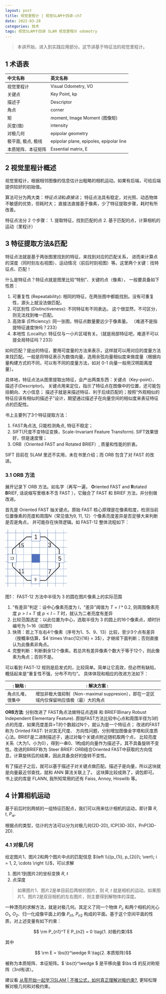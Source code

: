 ```yaml
---
layout: post
title: 视觉里程计 | 视觉SLAM十四讲-ch7
date: 2022-03-28
categories: 技术 
tags: 视觉SLAM十四讲 SLAM 视觉里程计 odomotry
---
```

> 本讲开始，进入到实践应用部分。这节讲基于特征法的视觉里程计。

## 1 术语表

| 中文名称 | 英文名称                                              |
| :------- | :---------------------------------------------------- |
| 视觉里程计 | Visual Odometry, VO                                  |
| 关键点    | Key Point, kp |
| 描述子    | Descriptor |
| 角点      | corner |
| 矩       | moment, Image Moment (图像矩) |
| 灰度(值)  | intensity |
| 对极几何 | epipolar geometry                              |
| 极平面, 极点, 极线 | epipolar plane, epipoles, epipolar line       |                        |
| 本质矩阵、本征矩阵 | Essential matrix, $\boldsymbol{\mathrm{E}}$ |

## 2 视觉里程计概述

视觉里程计，根据相邻图像的信息估计出粗略的相机运动。如果有后端，可给后端提供较好的初始值。

算法可分为两大类：*特征点法*和*直接法*； 特征点法具有稳定，对光照、动态物体不敏感的优势，但耗时大；
直接法直接基于像素，少了特征提取步骤，耗时有所改善。

特征点法分 2 个步骤： 1. 提取特征，找到匹配的点 2. 基于匹配的点，计算相机的运动（里程计） 

## 3 特征提取方法&匹配

特征点法就是基于两张图里找到的特征，来找到对应的匹配关系，
进而来计算点的深度（同时刻左右视图）、运动情况（前后时刻视图）等。这里两个关键：找特征点、匹配！

什么是特征点？特征点就是图里比较“特别”、关键的点（像素）， 一般要具备如下性质：

1. 可重复性 (Repeatability): 相同的特征，在两张图中都能找到。没有可重复性，源头上就没法做匹配。
2. 可区别性 (Distinctiveness): 不同特征有不同表达。 这个很显然，不可区分，则无法找到唯一匹配。
3. 高效率 (Efficiency): 同一张图，特征点数量要远少于像素量。 （难道不是指提特征速度快吗？233）
4. 本地性 (Locality): 特征仅与一小片区域有关。（就是局部特征吧，难道不可以提全局特征吗？233）

如何匹配？提出的特征，要用可度量的方法来表示，这样就可以用对应的度量方法来找匹配。一般是将特征表示为数值向量，选用余弦向量相似度来做度量（根据向量构建方式的不同，可以有不同的度量方法，如对 0-1 向量一般用汉明距离度量）。

具体地，特征点法从图里提取出特征，会产出两类东西：关键点（Key-point）、描述子(Descriptor)。
关键点用来定位，指示了特征点在图像中的位置，还可能包括朝向、大小信息；
描述子就是来描述特征、利于后续匹配的；按照“外观相似的特征应该有相似的描述子”设计，期望通过描述子在向量空间的相似度来表征特征点的匹配性。

书上主要列了3个特征提取方法：

1. FAST角点法, 只能检测角点, 特征不稳定；
2. SIFT(尺度不变特征变换，Scale-Invariant Feature Transform). SIFT效果很好，但是速度慢；
3. ORB（Oriented FAST and Rotated BRIEF）, 质量和性能的折衷。

SIFT 目前在 SLAM 里还不实用，未在书里介绍；而 ORB 包含了对 FAST 的改进。

### 3.1 ORB 方法

展开记录下 ORB 方法。如名字（再写一遍， **O**riented FAST and **R**otated **B**RIEF, 话说缩写里根本不含 FAST ），它融合了 FAST 和 BRIEF 方法，并分别做改进。

首先是 Oriented FAST 抽关键点。原始 FAST 核心原理是在像素粒度，检测当前位置像素的亮度和周围N（常见值为9, 11, 12）个像素亮度差异是否足够大来判断是否是角点，
并可能存在快筛逻辑。如 FAST-12 整体流程如下：

<div class="post-image">
  <img src="/assets/posts/vslam/14-ch7/fast-12-r3-circle.webp" alt="fast-12 radius-3 circle range"
      width="200px">
  <p>图1： FAST-12 方法中半径为 3 的圆在图片像素上的实际范围</p>
</div>

1. “有差异”判定：设中心像素亮度为 $I$，“差异”阈值为 $T = I * 0.2$, 则周围像素亮度 $p > I + T$ 或 $p < I - T$ 时，就认为二者亮度有差异
2. 比较范围选定：以此位置为中心，选取半径为 3 的圆上的16个像素点，顺时针编号为 1~16（如图1）
3. 快筛：若上下左右4个像素（序号为1、5、9、13）比较，至少3个点有差异（按概率估算，$4 \times \frac{12}{16} = 3$），才继续下面判断；否则直接认为此像素非角点。
4. 完整判断：判断剩余12个像素。若总共有差异像素个数大于等于12个，则此像素为角点；否则不是。

可以看到 FAST-12 规则是启发式的，比较简单。简单让它高效，但必然有缺陷，概括起来是“重复性不强，分布不均匀”。
具体体现和相应的改进方法如下：

|: 缺陷 :|: 解决方案 :|
|------|---------|
| 角点扎堆，很集中 | 增加非极大值抑制（Non-maximal suppresion），即在一定区域内仅保留响应值极（最）大的角点 |


**ORB方法**: 分别改进了 FAST角点法做特征点选择 和 BRIEF(Binary Robust Independent Elementary 
Feature). 原始FAST方法比较中心点和周围半径为3的点的亮度，如果亮度差异>T的个数超过N个，就认为是一个特征点；
改进的FAST称为 Orinted FAST: 针对其无尺度、
方向性问题，分别增加图像金字塔和灰度质心法。BRIEF是二进制描述子，通过对每个关键点附近随机取两个点，
比较亮度关系（大为1，小为0），得到一串0、1构成的向量作为描述子。其不具备旋转不变性。改进的BRIEF称为
Steer BRIEF: ORB结合Oriented FAST中获取的方向信息，计算旋转后的结果，因此具备良好的旋转不变性。

有了描述子之后，就可以基于描述子对关键点做匹配。描述子是向量，所以这块就是向量最近邻查找，就和 ANN 算法关联上了。
这块算比较成熟了，调包即可。书上说的库是 FLANN, 我所知常用的还有 Faiss, Annoy, Hnswlib 等。

## 4 计算相机运动

基于前后时刻两帧的一组特征匹配点，我们可以用来估计相机的运动，即计算 $R$, $t$, $P_w$.

根据点的类型，估计的方法可以分为对极几何(2D-2D), ICP(3D-3D)，PnP(3D-2D).

### 4.1 对极几何

给定图片1、图片2和两个图片中点的匹配信息 $\left \\{(p_{1i}, p_{2i})\; \vert\; i = 1, 2, \cdots \right \\}$，可以求解

1. 图片1到图片2的坐标变换 $R$, $t$
2. 点深度

> 如果图片1、图片2是单目前后两帧的图片，则 $R$, $t$ 就是相机的运动。如果图片1、图片2是双目相机的左右图片，则主要得到解物体的深度。

一种漂亮的求解方法，就是对极几何。其定义了同一个物体 $P_c$ 和两个相机的光心 $O_1$, $O_2$、归一化成像平面上的像 $P_{n1}$, $P_{n2}$ 构成的平面。基于这个空间平面的性质，对上述变量有如下约束：

$\newcommand{\bs}{\boldsymbol}$

$$ \rm P_{n1}^T E P_{n2} = 0 \tag{1. 对极约束}$$

其中 

$$ \rm E = \bs{t}^\wedge R \tag{2. 本质矩阵}$$

被称为本质矩阵、本征矩阵。$ \bs{t}^\wedge $ 是平移向量 $\bs t$ 的反对称矩阵（3rd有讲）。

建议看 [从零开始一起学习SLAM \| 不推公式，如何真正理解对极约束?][z21_eg], 更轻松理解对极几何和对极约束。

[z21_eg]: https://mp.weixin.qq.com/s?__biz=MzIxOTczOTM4NA==&mid=2247486151&idx=1&sn=2b322f466d916704b1070ece20e669db&chksm=97d7ef50a0a06646a984fcbf82870011ec10a9233899ee74fe8c09432517c5efaa285f1897c9&token=116551560&lang=zh_CN#rd "从零开始一起学习SLAM \| 不推公式，如何真正理解对极约束?"